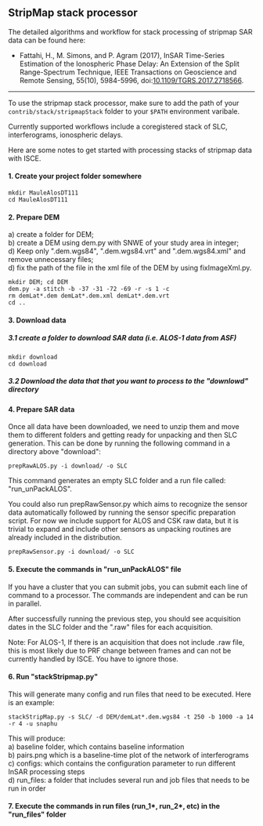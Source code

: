 ## StripMap stack processor

The detailed algorithms and workflow for stack processing of stripmap SAR data can be found here:

+ Fattahi, H., M. Simons, and P. Agram (2017), InSAR Time-Series Estimation of the Ionospheric Phase Delay: An Extension of the Split Range-Spectrum Technique, IEEE Transactions on Geoscience and Remote Sensing, 55(10), 5984-5996, doi:[10.1109/TGRS.2017.2718566](https://ieeexplore.ieee.org/abstract/document/7987747/).

-----------------------------------

To use the stripmap stack processor, make sure to add the path of your `contrib/stack/stripmapStack` folder to your `$PATH` environment varibale. 

Currently supported workflows include a coregistered stack of SLC, interferograms, ionospheric delays. 

Here are some notes to get started with processing stacks of stripmap data with ISCE. 

#### 1. Create your project folder somewhere   

```
mkdir MauleAlosDT111
cd MauleAlosDT111
```

#### 2. Prepare DEM    
a) create a folder for DEM;    
b) create a DEM using dem.py with SNWE of your study area in integer;   
d) Keep only ".dem.wgs84", ".dem.wgs84.vrt" and ".dem.wgs84.xml" and remove unnecessary files;    
d) fix the path of the file in the xml file of the DEM by using fixImageXml.py.   

```
mkdir DEM; cd DEM
dem.py -a stitch -b -37 -31 -72 -69 -r -s 1 -c
rm demLat*.dem demLat*.dem.xml demLat*.dem.vrt
cd ..
```

#### 3. Download data    

##### 3.1 create a folder to download SAR data (i.e. ALOS-1 data from ASF)   

```
mkdir download 
cd download
```

##### 3.2 Download the data that that you want to process to the "downlowd" directory   

#### 4. Prepare SAR data    
    
Once all data have been downloaded, we need to unzip them and move them to different folders and getting ready for unpacking and then SLC generation. This can be done by running the following command in a directory above "download":
      
```
prepRawALOS.py -i download/ -o SLC
```

This command generates an empty SLC folder and a run file called: "run_unPackALOS".    

You could also run prepRawSensor.py which aims to recognize the sensor data automatically followed by running the sensor specific preparation script. For now we include support for ALOS and CSK raw data, but it is trivial to expand and include other sensors as unpacking routines are already included in the distribution.

```
prepRawSensor.py -i download/ -o SLC
```

#### 5. Execute the commands in "run_unPackALOS" file   

If you have a cluster that you can submit jobs, you can submit each line of command to a processor. The commands are independent and can be run in parallel.    

After successfully running the previous step, you should see acquisition dates in the SLC folder and the ".raw" files for each acquisition.    

Note: For ALOS-1, If there is an acquisition that does not include .raw file, this is most likely due to PRF change between frames and can not be currently handled by ISCE. You have to ignore those.    

#### 6. Run "stackStripmap.py"   

This will generate many config and run files that need to be executed. Here is an example:    

```
stackStripMap.py -s SLC/ -d DEM/demLat*.dem.wgs84 -t 250 -b 1000 -a 14 -r 4 -u snaphu
```

This will produce:    
a) baseline folder, which contains baseline information   
b) pairs.png which is a baseline-time plot of the network of interferograms      
c) configs: which contains the configuration parameter to run different InSAR processing steps   
d) run_files: a folder that includes several run and job files that needs to be run in order    

#### 7. Execute the commands in run files (run_1*, run_2*, etc) in the "run_files" folder   
